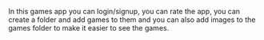 In this games app you can login/signup, you can rate the app, you can create a folder and add games to them and you can also add images to the games folder to make it easier to see the games.

